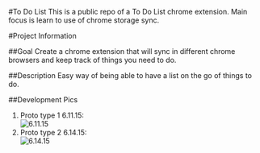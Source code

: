 #To Do List 
This is a public repo of a To Do List chrome extension.
Main focus is learn to use of chrome storage sync.

#Project Information 

##Goal
Create a chrome extension that will sync in different chrome browsers and keep track of things you need to do.

##Description
Easy way of being able to have a list on the go of things to do.

##Development Pics

1. Proto type 1 6.11.15:  
![6.11.15](http://i.gyazo.com/93d5df9951d29d712140f9e2a44b2447.png "Proto type 1 6.11.15")
2. Proto type 2 6.14.15:  
![6.14.15](http://i.gyazo.com/ccc8be21e1f919f80e3ea7f144d135a3.png "See More feature 6.14.15")
